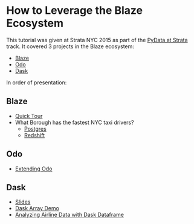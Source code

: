 # How to Leverage the Blaze Ecosystem

This tutorial was given at Strata NYC 2015 as part of the [PyData at
Strata](http://strataconf.com/big-data-conference-ny-2015/public/schedule/detail/44153)
track. It covered 3 projects in the Blaze ecosystem:

- [Blaze](http://blaze.readthedocs.org/en/latest/index.html)
- [Odo](https://odo.readthedocs.org/en/latest/)
- [Dask](http://dask.pydata.org/en/latest/)

In order of presentation:

## Blaze

- [Quick Tour](http://nbviewer.ipython.org/github/cpcloud/strata-nyc-2015/blob/master/Quick%20Tour.ipynb)
- What Borough has the fastest NYC taxi drivers?
    - [Postgres](http://nbviewer.ipython.org/github/cpcloud/strata-nyc-2015/blob/master/Strata%20NYC%202015-postgres.ipynb)
    - [Redshift](http://nbviewer.ipython.org/github/cpcloud/strata-nyc-2015/blob/master/Strata%20NYC%202015-redshift.ipynb)

## Odo

- [Extending Odo](http://nbviewer.ipython.org/github/cpcloud/strata-nyc-2015/blob/master/Extending%20Odo.ipynb)

## Dask

- [Slides](https://speakerdeck.com/jcrist/parallel-and-out-of-core-python-with-dask)
- [Dask Array Demo](http://nbviewer.ipython.org/github/cpcloud/strata-nyc-2015/blob/master/Dask_Array.ipynb)
- [Analyzing Airline Data with Dask Dataframe](http://nbviewer.ipython.org/github/cpcloud/strata-nyc-2015/blob/master/Dask_DataFrame_Airline.ipynb)
